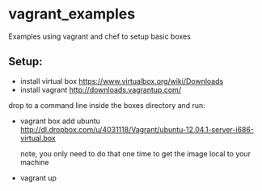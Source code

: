 vagrant_examples
================

Examples using vagrant and chef to setup basic boxes

Setup:
------
* install virtual box https://www.virtualbox.org/wiki/Downloads
* install vagrant http://downloads.vagrantup.com/

drop to a command line inside the boxes directory and run:

* vagrant box add ubuntu http://dl.dropbox.com/u/4031118/Vagrant/ubuntu-12.04.1-server-i686-virtual.box

  note, you only need to do that one time to get the image local to your machine

* vagrant up